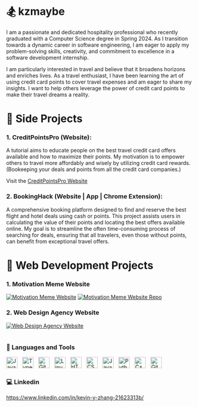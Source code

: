 
<!--
**kzmaybe/kzmaybe** is a ✨ _special_ ✨ repository because its `README.md` (this file) appears on your GitHub profile.

Here are some ideas to get you started:

- 🔭 I’m currently working on ...
- 🌱 I’m currently learning ...
- 👯 I’m looking to collaborate on ...
- 🤔 I’m looking for help with ...
- 💬 Ask me about ...
- 📫 How to reach me: ...
- 😄 Pronouns: ...
- ⚡ Fun fact: ...
-->

# 🏂   kzmaybe
I am a passionate and dedicated hospitality professional who recently graduated with a Computer Science degree in Spring 2024. As I transition towards a dynamic career in software engineering, I am eager to apply my problem-solving skills, creativity, and commitment to excellence in a software development internship.

I am particularly interested in travel and believe that it broadens horizons and enriches lives. As a travel enthusiast, I have been learning the art of using credit card points to cover travel expenses and am eager to share my insights. I want to help others leverage the power of credit card points to make their travel dreams a reality.


# 📁  Side Projects

<!-- BEGIN Project -->
### 1. CreditPointsPro (Website): 
 A tutorial aims to educate people on the best travel credit card offers available and how to maximize their points. My motivation is to empower others to travel more affordably and wisely by utilizing credit card rewards. (Bookeeping your deals and points from all the credit card companies.)

Visit the [CreditPointsPro Website](https://creditpointpros.github.io/CreditPointsPro-Website/)

### 2. BookingHack (Website | App | Chrome Extension):
 A comprehensive booking platform designed to find and reserve the best flight and hotel deals using cash or points. This project assists users in calculating the value of their points and locating the best offers available online. My goal is to streamline the often time-consuming process of searching for deals, ensuring that all travelers, even those without points, can benefit from exceptional travel offers.



# 📁  Web Development Projects
### 1. Motivation Meme Website
[![Motivation Meme Website](https://img.shields.io/badge/Website-Live-brightgreen)](https://kzmaybe.github.io/Motivation-Meme-Website/)
[![Motivation Meme Website Repo](https://img.shields.io/badge/Repo-GitHub-blue)](https://github.com/kzmaybe/Motivation-Meme-Website)

### 2. Web Design Agency Website
[![Web Design Agency Website](https://img.shields.io/badge/Website-Live-brightgreen)](https://kzmaybe.github.io/Web-Design-Agency-Website/)

<!-- END Project -->

#

### 🧰   Languages and Tools

<img align="left" alt="Java" width="30px" style="padding-right:10px;" src="https://cdn.jsdelivr.net/gh/devicons/devicon/icons/java/java-original.svg"/>
<img align="left" alt="TypeScript" width="30px" style="padding-right:10px;" src="https://cdn.jsdelivr.net/gh/devicons/devicon/icons/typescript/typescript-plain.svg" />
<img align="left" alt="Git" width="30px" style="padding-right:10px;" src="https://cdn.jsdelivr.net/gh/devicons/devicon/icons/git/git-original.svg" />
<img align="left" alt="Linux" width="30px" style="padding-right:10px;" src="https://cdn.jsdelivr.net/gh/devicons/devicon/icons/linux/linux-original.svg" />
<img align="left" alt="HTML" width="30px" style="padding-right:10px;" src="https://cdn.jsdelivr.net/gh/devicons/devicon/icons/html5/html5-plain.svg" />
<img align="left" alt="CSS" width="30px" style="padding-right:10px;" src="https://cdn.jsdelivr.net/gh/devicons/devicon/icons/css3/css3-plain.svg" />
<img align="left" alt="JavaScript" width="30px" style="padding-right:10px;" src="https://cdn.jsdelivr.net/gh/devicons/devicon/icons/javascript/javascript-plain.svg" />
<img align="left" alt="Python" width="30px" style="padding-right:10px;" src="https://cdn.jsdelivr.net/gh/devicons/devicon/icons/python/python-plain.svg" />
<img align="left" alt="C++" width="30px" style="padding-right:10px;" src="https://cdn.jsdelivr.net/gh/devicons/devicon/icons/cplusplus/cplusplus-line.svg" />
<img align="left" alt="GitHub" width="30px" style="padding-right:10px;" src="https://cdn.jsdelivr.net/gh/devicons/devicon/icons/github/github-original.svg" />
<!--
<img align="left" alt="React" width="30px" style="padding-right:10px;" src="https://cdn.jsdelivr.net/gh/devicons/devicon/icons/react/react-original.svg" />
<img align="left" alt="Angular" width="30px" style="padding-right:10px;" src="https://cdn.jsdelivr.net/gh/devicons/devicon/icons/angularjs/angularjs-plain.svg" />
<img align="left" alt="Spring" width="30px" style="padding-right:10px;" src="https://cdn.jsdelivr.net/gh/devicons/devicon/icons/spring/spring-original.svg" />
<img align="left" alt="Bash" width="30px" style="padding-right:10px;" src="https://cdn.jsdelivr.net/gh/devicons/devicon/icons/bash/bash-original.svg" />
<img align="left" alt="NodeJS" width="30px" style="padding-right:10px;" src="https://cdn.jsdelivr.net/gh/devicons/devicon/icons/nodejs/nodejs-original.svg" />
-->
<br />

#

### 💻   Linkedin
https://www.linkedin.com/in/kevin-y-zhang-21623313b/

